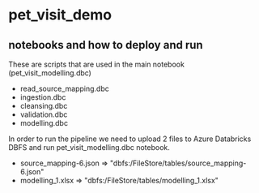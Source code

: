 # pet_visit_demo
## notebooks and how to deploy and run
These are scripts that are used in the main notebook (pet_visit_modelling.dbc)
- read_source_mapping.dbc
- ingestion.dbc
- cleansing.dbc
- validation.dbc
- modelling.dbc

In order to run the pipeline we need to upload 2 files to Azure Databricks DBFS and run pet_visit_modelling.dbc notebook. 

- source_mapping-6.json => "dbfs:/FileStore/tables/source_mapping-6.json"
- modelling_1.xlsx => "dbfs:/FileStore/tables/modelling_1.xlsx"

